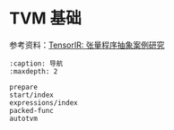 # TVM 基础

参考资料：[TensorIR: 张量程序抽象案例研究](https://mlc.ai/zh/chapter_tensor_program/case_study.html)

```{toctree}
:caption: 导航
:maxdepth: 2

prepare
start/index
expressions/index
packed-func
autotvm
```
